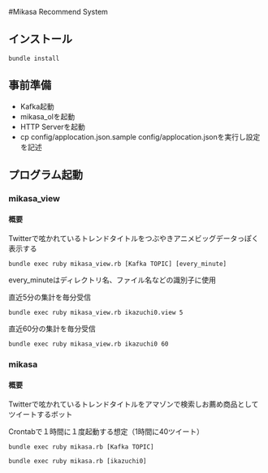 #Mikasa Recommend System


## インストール

``bundle install``

## 事前準備

* Kafka起動
* mikasa_olを起動
* HTTP Serverを起動
* cp config/applocation.json.sample config/applocation.jsonを実行し設定を記述

## プログラム起動


### mikasa_view

#### 概要

Twitterで呟かれているトレンドタイトルをつぶやきアニメビッグデータっぽく表示する


``bundle exec ruby mikasa_view.rb [Kafka TOPIC] [every_minute]``

every_minuteはディレクトリ名、ファイル名などの識別子に使用

直近5分の集計を毎分受信

``bundle exec ruby mikasa_view.rb ikazuchi0.view 5``

直近60分の集計を毎分受信

``bundle exec ruby mikasa_view.rb ikazuchi0 60``

### mikasa

#### 概要

Twitterで呟かれているトレンドタイトルをアマゾンで検索しお薦め商品としてツイートするボット

Crontabで１時間に１度起動する想定（1時間に40ツイート）

``bundle exec ruby mikasa.rb [Kafka TOPIC]``

``bundle exec ruby mikasa.rb [ikazuchi0]``
